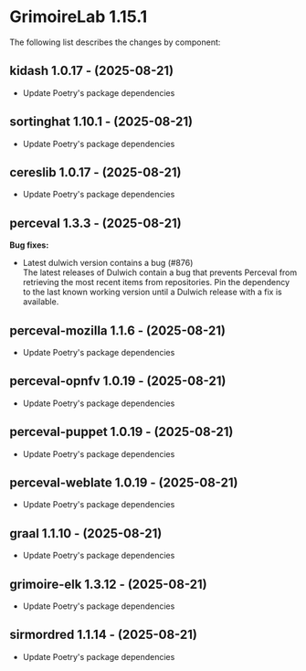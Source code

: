 # GrimoireLab 1.15.1
The following list describes the changes by component:


  ## kidash 1.0.17 - (2025-08-21)
  
  * Update Poetry's package dependencies
  ## sortinghat 1.10.1 - (2025-08-21)
  
  * Update Poetry's package dependencies
  ## cereslib 1.0.17 - (2025-08-21)
  
  * Update Poetry's package dependencies

## perceval 1.3.3 - (2025-08-21)

**Bug fixes:**

 * Latest dulwich version contains a bug (#876)\
   The latest releases of Dulwich contain a bug that prevents Perceval
   from retrieving the most recent items from repositories. Pin the
   dependency to the last known working version until a Dulwich release
   with a fix is available.

  ## perceval-mozilla 1.1.6 - (2025-08-21)
  
  * Update Poetry's package dependencies
  ## perceval-opnfv 1.0.19 - (2025-08-21)
  
  * Update Poetry's package dependencies
  ## perceval-puppet 1.0.19 - (2025-08-21)
  
  * Update Poetry's package dependencies
  ## perceval-weblate 1.0.19 - (2025-08-21)
  
  * Update Poetry's package dependencies
  ## graal 1.1.10 - (2025-08-21)
  
  * Update Poetry's package dependencies
  ## grimoire-elk 1.3.12 - (2025-08-21)
  
  * Update Poetry's package dependencies
  ## sirmordred 1.1.14 - (2025-08-21)
  
  * Update Poetry's package dependencies
